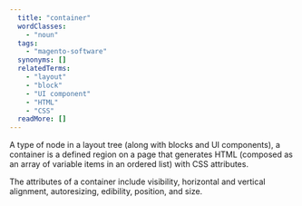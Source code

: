 ```yaml
---
  title: "container"
  wordClasses: 
    - "noun"
  tags: 
    - "magento-software"
  synonyms: []
  relatedTerms: 
    - "layout"
    - "block"
    - "UI component"
    - "HTML"
    - "CSS"
  readMore: []
---
```

A type of node in a layout tree (along with blocks and UI components), a container is a defined region on a page that generates HTML (composed as an array of variable items in an ordered list) with CSS attributes. 

The attributes of a container include visibility, horizontal and vertical alignment, autoresizing, edibility, position, and size.

